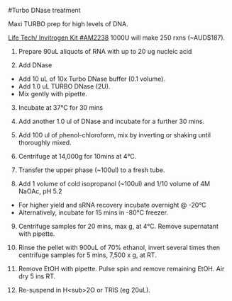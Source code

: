 #Turbo DNase treatment

Maxi TURBO prep for high levels of DNA. 

[Life Tech/ Invitrogen Kit #AM2238](http://www.lifetechnologies.com/order/catalog/product/AM2238?ICID=search-product) 1000U will make 250 rxns (~AUD$187).


1.	Prepare 90uL aliquots of RNA with up to  20 ug nucleic acid

2.	Add DNase
  * Add 10 uL of 10x Turbo DNase buffer (0.1 volume).
  * Add 1.0 uL TURBO DNase (2U).
  * Mix gently with pipette.

3.	Incubate at 37°C for 30 mins

4.	Add another 1.0 ul of DNase and incubate for a further 30 mins.

5.	Add 100 ul of phenol-chloroform, mix by inverting or shaking until thoroughly mixed.

6.	Centrifuge at 14,000g for 10mins at 4°C.

7.	Transfer the upper phase (~100ul) to a fresh tube.

8.	Add 1 volume of cold isopropanol (~100ul) and 1/10 volume of 4M NaOAc, pH 5.2
  * For higher yield and sRNA recovery incubate overnight @ -20°C
  * Alternatively, incubate for 15 mins in -80°C freezer.

9.	Centrifuge samples for 20 mins, max g, at 4°C.  Remove supernatant with pipette.

10.	Rinse the pellet with 900uL of 70% ethanol, invert several times then centrifuge samples for 5 mins, 7,500 x g, at RT.  

11.	Remove EtOH with pipette. Pulse spin and remove remaining EtOH. Air dry 5 ins RT.

12.	Re-suspend in H<sub</sub>>2O or TRIS (eg 20uL).
